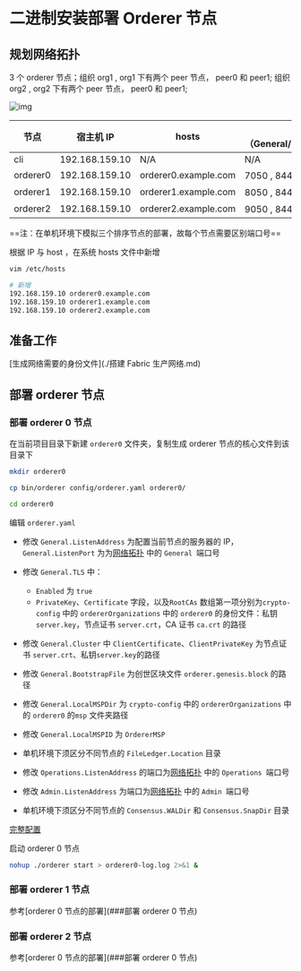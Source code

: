 # 二进制安装部署 Orderer 节点

## 规划网络拓扑

3 个 orderer 节点；组织 org1 , org1 下有两个 peer 节点， peer0 和 peer1; 组织 org2 , org2 下有两个 peer 节点， peer0 和 peer1;

![img](http://mydoc-pics.oss-cn-chengdu.aliyuncs.com/img/up-38ef835b996d7793bb88ed5d61f2305d020-1703763424579-3.png)

| 节点     | 宿主机 IP      | hosts                | 端口（General/Operations/Admin） |
| -------- | -------------- | -------------------- | -------------------------------- |
| cli      | 192.168.159.10 | N/A                  | N/A                              |
| orderer0 | 192.168.159.10 | orderer0.example.com | 7050 , 8443 ， 9443              |
| orderer1 | 192.168.159.10 | orderer1.example.com | 8050 , 8444 ，9444               |
| orderer2 | 192.168.159.10 | orderer2.example.com | 9050 , 8445 ，9445               |

==注：在单机环境下模拟三个排序节点的部署，故每个节点需要区别端口号==

根据 IP 与 host ，在系统 hosts 文件中新增

```bash
vim /etc/hosts

# 新增 
192.168.159.10 orderer0.example.com 
192.168.159.10 orderer1.example.com 
192.168.159.10 orderer2.example.com
```

## 准备工作

[生成网络需要的身份文件](./搭建 Fabric 生产网络.md)

## 部署 orderer 节点

### 部署 orderer 0 节点

在当前项目目录下新建 `orderer0` 文件夹，复制生成 orderer 节点的核心文件到该目录下

```bash
mkdir orderer0

cp bin/orderer config/orderer.yaml orderer0/

cd orderer0
```

编辑 `orderer.yaml`

- 修改 `General.ListenAddress` 为配置当前节点的服务器的 IP，`General.ListenPort` 为为[网络拓扑](#规划网络拓扑) 中的 `General `端口号
- 修改 `General.TLS` 中：
    - `Enabled` 为 `true`
    - `PrivateKey`、`Certificate` 字段，以及`RootCAs` 数组第一项分别为`crypto-config` 中的 `ordererOrganizations` 中的 `orderer0` 的身份文件：私钥`server.key`，节点证书 `server.crt`，CA 证书 `ca.crt` 的路径

- 修改 `General.Cluster` 中 `ClientCertificate`、`ClientPrivateKey` 为节点证书 `server.crt`、私钥`server.key`的路径
- 修改 `General.BootstrapFile` 为创世区块文件 `orderer.genesis.block` 的路径
- 修改 `General.LocalMSPDir` 为 `crypto-config` 中的 `ordererOrganizations` 中的 `orderer0` 的`msp` 文件夹路径

- 修改 `General.LocalMSPID` 为 `OrdererMSP`
- 单机环境下须区分不同节点的 `FileLedger.Location` 目录

- 修改 `Operations.ListenAddress` 的端口为[网络拓扑](#规划网络拓扑) 中的 `Operations `端口号
- 修改 `Admin.ListenAddress` 为端口为[网络拓扑](#规划网络拓扑) 中的 `Admin `端口号

- 单机环境下须区分不同节点的 `Consensus.WALDir` 和 `Consensus.SnapDir` 目录

[完整配置](https://mydoc-pics.oss-cn-chengdu.aliyuncs.com/fabric-config/orderer.yaml)

启动 orderer 0 节点

```bash
nohup ./orderer start > orderer0-log.log 2>&1 &
```

### 部署 orderer 1 节点

参考[orderer 0 节点的部署](###部署 orderer 0 节点)

### 部署 orderer 2 节点

参考[orderer 0 节点的部署](###部署 orderer 0 节点)